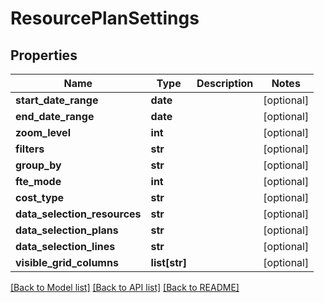 # ResourcePlanSettings

## Properties
Name | Type | Description | Notes
------------ | ------------- | ------------- | -------------
**start_date_range** | **date** |  | [optional] 
**end_date_range** | **date** |  | [optional] 
**zoom_level** | **int** |  | [optional] 
**filters** | **str** |  | [optional] 
**group_by** | **str** |  | [optional] 
**fte_mode** | **int** |  | [optional] 
**cost_type** | **str** |  | [optional] 
**data_selection_resources** | **str** |  | [optional] 
**data_selection_plans** | **str** |  | [optional] 
**data_selection_lines** | **str** |  | [optional] 
**visible_grid_columns** | **list[str]** |  | [optional] 

[[Back to Model list]](../README.md#documentation-for-models) [[Back to API list]](../README.md#documentation-for-api-endpoints) [[Back to README]](../README.md)

